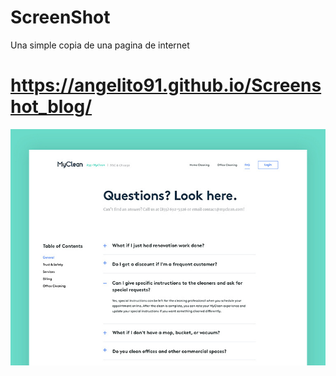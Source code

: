 # ScreenShot
 
Una simple copia de una pagina de internet
# https://angelito91.github.io/Screenshot_blog/


![ScreenShot-page](static/readme.jpeg)
